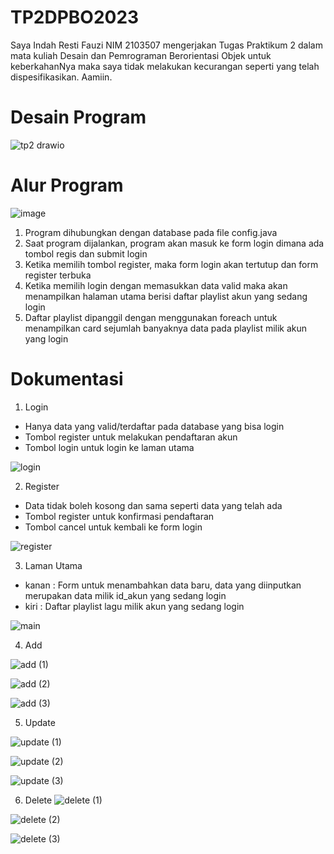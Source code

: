 # TP2DPBO2023

Saya Indah Resti Fauzi NIM 2103507 mengerjakan Tugas Praktikum 2 dalam mata kuliah Desain dan Pemrograman Berorientasi Objek untuk keberkahanNya maka saya tidak melakukan kecurangan seperti yang telah dispesifikasikan. Aamiin.

# Desain Program

![tp2 drawio](https://user-images.githubusercontent.com/99266430/232198203-e7c4e617-a3c7-44d2-9f8c-72ed692ec836.png)

# Alur Program

![image](https://user-images.githubusercontent.com/99266430/232198353-2e418da2-b83d-44a7-af27-eb8d65395c9b.png)

1. Program dihubungkan dengan database pada file config.java 
2. Saat program dijalankan, program akan masuk ke form login dimana ada tombol regis dan submit login
3. Ketika memilih tombol register, maka form login akan tertutup dan form register terbuka
4. Ketika memilih login dengan memasukkan data valid maka akan menampilkan halaman utama berisi daftar playlist akun yang sedang login
5. Daftar playlist dipanggil dengan menggunakan foreach untuk menampilkan card sejumlah banyaknya data pada playlist milik akun yang login

# Dokumentasi

1. Login
  - Hanya data yang valid/terdaftar pada database yang bisa login
  - Tombol register untuk melakukan pendaftaran akun
  - Tombol login untuk login ke laman utama
  
![login](https://user-images.githubusercontent.com/99266430/232199103-ea447cf8-4548-4fd9-820e-302e7acc6532.png)

2. Register
  - Data tidak boleh kosong dan sama seperti data yang telah ada
  - Tombol register untuk konfirmasi pendaftaran
  - Tombol cancel untuk kembali ke form login
  
![register](https://user-images.githubusercontent.com/99266430/232199158-be566f8c-139e-4bc0-a988-7cab434beebf.png)

3. Laman Utama
  - kanan : Form untuk menambahkan data baru, data yang diinputkan merupakan data milik id_akun yang sedang login
  - kiri  : Daftar playlist lagu milik akun yang sedang login
  
![main](https://user-images.githubusercontent.com/99266430/232199279-2485cc0f-5f0b-4e87-ba27-291eb6245826.png)

4. Add

![add (1)](https://user-images.githubusercontent.com/99266430/232199294-ea10871a-0d1e-4d82-b004-c5b387781a4f.png)

![add (2)](https://user-images.githubusercontent.com/99266430/232199305-7c472326-4cb0-4052-b438-b0ddff3b4bf5.png)

![add (3)](https://user-images.githubusercontent.com/99266430/232199426-89b66ccc-2b85-493e-9f38-bbb251ab6c1b.png)

5. Update

![update (1)](https://user-images.githubusercontent.com/99266430/232199443-d3b827c0-bfe3-494d-9493-12751e96fd44.png)

![update (2)](https://user-images.githubusercontent.com/99266430/232199448-8dd6d483-955f-4898-a155-f718dd6e4839.png)

![update (3)](https://user-images.githubusercontent.com/99266430/232199454-9d6d265d-a8dc-43e9-bf61-2346ded97ac8.png)

6. Delete
![delete (1)](https://user-images.githubusercontent.com/99266430/232199468-cfd55c7c-1c0b-4792-90e8-d8dc485bf3e7.png)

![delete (2)](https://user-images.githubusercontent.com/99266430/232199476-83f8e770-e73f-4804-9de2-ace2cafcbb88.png)

![delete (3)](https://user-images.githubusercontent.com/99266430/232199481-20de46d5-7eed-4bea-bf1f-4ccc88c2f524.png)
